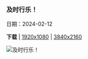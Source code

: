 ### 及时行乐！

日期：2024-02-12

**下载**  |  [1920x1080](https://cn.bing.com/th?id=OHR.MarignyBeads_ZH-CN9346804869_1920x1080.jpg)  |  [3840x2160](https://cn.bing.com/th?id=OHR.MarignyBeads_ZH-CN9346804869_UHD.jpg)

![及时行乐！](https://cn.bing.com/th?id=OHR.MarignyBeads_ZH-CN9346804869_1920x1080.jpg "马里尼的狂欢节彩珠，新奥尔良，美国 (© Erik Pronske Photography/Getty Images)")

